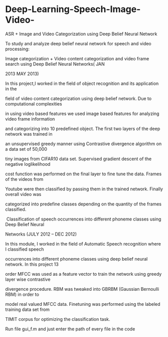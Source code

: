 # Deep-Learning-Speech-Image-Video-

ASR +  Image and Video Categorization using Deep Belief Neural Network

To study and analyze deep belief neural network for speech and video processing:

­Image categorization + Video content categorization and video frame search using Deep Belief Neural Networks( JAN

2013­ MAY 2013) ­

In this project,I worked in the field of object recognition and its application in the

field of video content categorization using deep belief network. Due to computational complexities

in using video based features we used image based features for analyzing video frame information

and categorizing into 10 predefined object. The first two layers of the deep network was trained in

an unsupervised greedy manner using Contrastive divergence algorithm on a data set of 50,000

tiny images from CIFAR­10 data set. Supervised gradient descent of the negative log­likelihood

cost function was performed on the final layer to fine tune the data. Frames of the videos from

Youtube were then classified by passing them in the trained network. Finally overall video was

categorized into predefine classes depending on the quantity of the frames classified.



­ Classification of speech occurrences into different phoneme classes using Deep Belief Neural

Networks (JULY 2012 – DEC 2012) ­

In this module, I worked in the field of Automatic Speech recognition where I classified speech

occurrences into different phoneme classes using deep belief neural network. In this project 13­

order MFCC was used as a feature vector to train the network using greedy layer wise contrastive

divergence procedure. RBM was tweaked into GBRBM (Gaussian Bernoulli RBM) in order to

model real valued MFCC data. Fine­tuning was performed using the labeled training data set from

TIMIT corpus for optimizing the classification task.


Run file gui_f.m and just enter the path of every file in the code 





